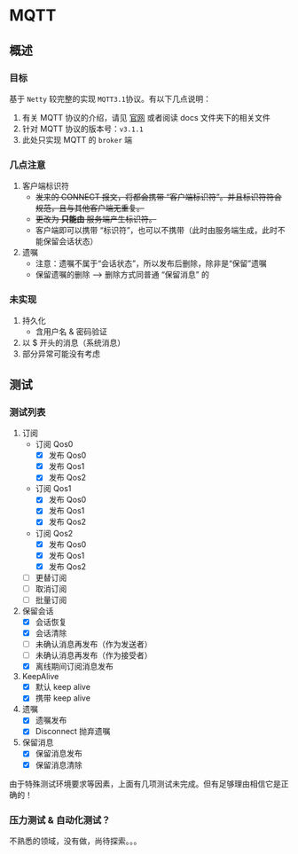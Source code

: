 # MQTT

## 概述
### 目标
基于 `Netty` 较完整的实现 `MQTT3.1`协议。有以下几点说明：
                              
1. 有关 MQTT 协议的介绍，请见 [官网](http://mqtt.org/ "MQTT") 或者阅读 docs 文件夹下的相关文件
2. 针对 MQTT 协议的版本号：`v3.1.1`
3. 此处只实现 MQTT 的 `broker` 端

### 几点注意
1. 客户端标识符
    - ~~发来的 CONNECT 报文，将都会携带 “客户端标识符”。并且标识符符合规范，且与其他客户端无重复。~~
    - ~~更改为 **只能由** 服务端产生标识符。~~
    - 客户端即可以携带 “标识符”，也可以不携带（此时由服务端生成，此时不能保留会话状态）
2. 遗嘱
    - 注意：遗嘱不属于“会话状态”，所以发布后删除，除非是“保留”遗嘱
    - 保留遗嘱的删除 --> 删除方式同普通 “保留消息” 的

### **未实现**
1. 持久化
    - 含用户名 & 密码验证
2. 以 $ 开头的消息（系统消息）
3. 部分异常可能没有考虑

## 测试

###  测试列表
1. 订阅
    - 订阅 Qos0
      - [x] 发布 Qos0   
      - [x] 发布 Qos1   
      - [x] 发布 Qos2   
    - 订阅 Qos1
      - [x] 发布 Qos0   
      - [x] 发布 Qos1   
      - [x] 发布 Qos2  
    - 订阅 Qos2
      - [x] 发布 Qos0   
      - [x] 发布 Qos1   
      - [x] 发布 Qos2
    - [ ] 更替订阅
    - [ ] 取消订阅
    - [ ] 批量订阅
2. 保留会话
    - [x] 会话恢复
    - [x] 会话清除
    - [ ] 未确认消息再发布（作为发送者）
    - [ ] 未确认消息再发布（作为接受者）
    - [x] 离线期间订阅消息发布
3. KeepAlive
    - [x] 默认 keep alive
    - [x] 携带 keep alive
4. 遗嘱
    - [x] 遗嘱发布
    - [x] Disconnect 抛弃遗嘱
5. 保留消息
    - [x] 保留消息发布
    - [x] 保留消息清除

由于特殊测试环境要求等因素，上面有几项测试未完成。但有足够理由相信它是正确的！
 
### 压力测试 & 自动化测试？
不熟悉的领域，没有做，尚待探索。。。
